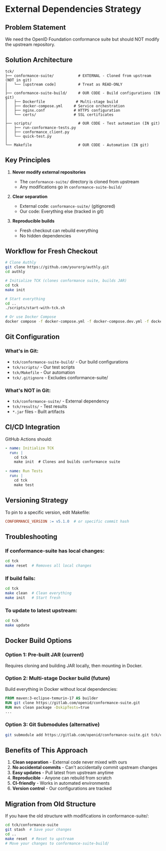 # External Dependencies Strategy

## Problem Statement
We need the OpenID Foundation conformance suite but should NOT modify the upstream repository.

## Solution Architecture

```
tck/
├── conformance-suite/           # EXTERNAL - Cloned from upstream (NOT in git)
│   └── [upstream code]          # Treat as READ-ONLY
│
├── conformance-suite-build/     # OUR CODE - Build configurations (IN git)
│   ├── Dockerfile              # Multi-stage build
│   ├── docker-compose.yml     # Service orchestration
│   ├── nginx.conf             # HTTPS configuration
│   └── certs/                 # SSL certificates
│
├── scripts/                     # OUR CODE - Test automation (IN git)
│   ├── run-conformance-tests.py
│   ├── conformance_client.py
│   └── quick-test.py
│
└── Makefile                     # OUR CODE - Automation (IN git)
```

## Key Principles

1. **Never modify external repositories**
   - The `conformance-suite/` directory is cloned from upstream
   - Any modifications go in `conformance-suite-build/`

2. **Clear separation**
   - External code: `conformance-suite/` (gitignored)
   - Our code: Everything else (tracked in git)

3. **Reproducible builds**
   - Fresh checkout can rebuild everything
   - No hidden dependencies

## Workflow for Fresh Checkout

```bash
# Clone Authly
git clone https://github.com/yourorg/authly.git
cd authly

# Initialize TCK (clones conformance suite, builds JAR)
cd tck
make init

# Start everything
cd ..
./scripts/start-with-tck.sh

# Or use Docker Compose
docker compose -f docker-compose.yml -f docker-compose.dev.yml -f docker-compose.tck.yml up -d
```

## Git Configuration

### What's in Git:
- `tck/conformance-suite-build/` - Our build configurations
- `tck/scripts/` - Our test scripts
- `tck/Makefile` - Our automation
- `tck/.gitignore` - Excludes conformance-suite/

### What's NOT in Git:
- `tck/conformance-suite/` - External dependency
- `tck/results/` - Test results
- `*.jar` files - Built artifacts

## CI/CD Integration

GitHub Actions should:
```yaml
- name: Initialize TCK
  run: |
    cd tck
    make init  # Clones and builds conformance suite
    
- name: Run Tests
  run: |
    cd tck
    make test
```

## Versioning Strategy

To pin to a specific version, edit Makefile:
```makefile
CONFORMANCE_VERSION := v5.1.0  # or specific commit hash
```

## Troubleshooting

### If conformance-suite has local changes:
```bash
cd tck
make reset  # Removes all local changes
```

### If build fails:
```bash
cd tck
make clean  # Clean everything
make init   # Start fresh
```

### To update to latest upstream:
```bash
cd tck
make update
```

## Docker Build Options

### Option 1: Pre-built JAR (current)
Requires cloning and building JAR locally, then mounting in Docker.

### Option 2: Multi-stage Docker build (future)
Build everything in Docker without local dependencies:
```dockerfile
FROM maven:3-eclipse-temurin-17 AS builder
RUN git clone https://gitlab.com/openid/conformance-suite.git
RUN mvn clean package -DskipTests=true
...
```

### Option 3: Git Submodules (alternative)
```bash
git submodule add https://gitlab.com/openid/conformance-suite.git tck/conformance-suite
```

## Benefits of This Approach

1. **Clean separation** - External code never mixed with ours
2. **No accidental commits** - Can't accidentally commit upstream changes
3. **Easy updates** - Pull latest from upstream anytime
4. **Reproducible** - Anyone can rebuild from scratch
5. **CI-friendly** - Works in automated environments
6. **Version control** - Our configurations are tracked

## Migration from Old Structure

If you have the old structure with modifications in conformance-suite/:
```bash
cd tck/conformance-suite
git stash  # Save your changes
cd ..
make reset  # Reset to upstream
# Move your changes to conformance-suite-build/
```